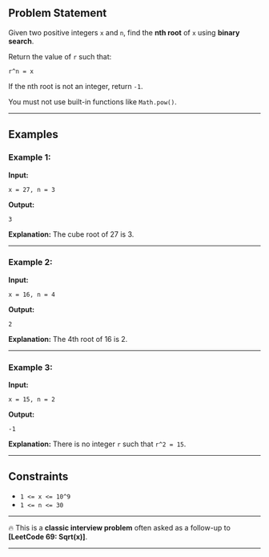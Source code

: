 ## Problem Statement

Given two positive integers `x` and `n`, find the **nth root** of `x` using **binary search**.

Return the value of `r` such that:

```
r^n = x
```

If the nth root is not an integer, return `-1`.

You must not use built-in functions like `Math.pow()`.

---

## Examples

### Example 1:

**Input:**

```
x = 27, n = 3
```

**Output:**

```
3
```

**Explanation:**
The cube root of 27 is 3.

---

### Example 2:

**Input:**

```
x = 16, n = 4
```

**Output:**

```
2
```

**Explanation:**
The 4th root of 16 is 2.

---

### Example 3:

**Input:**

```
x = 15, n = 2
```

**Output:**

```
-1
```

**Explanation:**
There is no integer `r` such that `r^2 = 15`.

---

## Constraints

- `1 <= x <= 10^9`
- `1 <= n <= 30`

---

🔥 This is a **classic interview problem** often asked as a follow-up to **\[LeetCode 69: Sqrt(x)]**.

---

